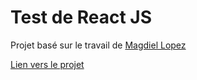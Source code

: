 # Test de React JS
Projet basé sur le travail de [Magdiel Lopez](https://www.magdiellopez.com/)

[Lien vers le projet](https://cranky-noether-63517e.netlify.app/)
